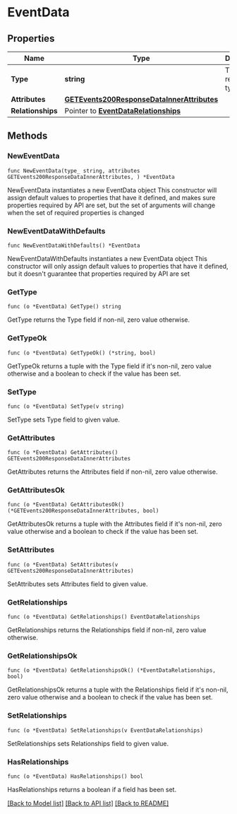 # EventData

## Properties

Name | Type | Description | Notes
------------ | ------------- | ------------- | -------------
**Type** | **string** | The resource&#39;s type | [default to "events"]
**Attributes** | [**GETEvents200ResponseDataInnerAttributes**](GETEvents200ResponseDataInnerAttributes.md) |  | 
**Relationships** | Pointer to [**EventDataRelationships**](EventDataRelationships.md) |  | [optional] 

## Methods

### NewEventData

`func NewEventData(type_ string, attributes GETEvents200ResponseDataInnerAttributes, ) *EventData`

NewEventData instantiates a new EventData object
This constructor will assign default values to properties that have it defined,
and makes sure properties required by API are set, but the set of arguments
will change when the set of required properties is changed

### NewEventDataWithDefaults

`func NewEventDataWithDefaults() *EventData`

NewEventDataWithDefaults instantiates a new EventData object
This constructor will only assign default values to properties that have it defined,
but it doesn't guarantee that properties required by API are set

### GetType

`func (o *EventData) GetType() string`

GetType returns the Type field if non-nil, zero value otherwise.

### GetTypeOk

`func (o *EventData) GetTypeOk() (*string, bool)`

GetTypeOk returns a tuple with the Type field if it's non-nil, zero value otherwise
and a boolean to check if the value has been set.

### SetType

`func (o *EventData) SetType(v string)`

SetType sets Type field to given value.


### GetAttributes

`func (o *EventData) GetAttributes() GETEvents200ResponseDataInnerAttributes`

GetAttributes returns the Attributes field if non-nil, zero value otherwise.

### GetAttributesOk

`func (o *EventData) GetAttributesOk() (*GETEvents200ResponseDataInnerAttributes, bool)`

GetAttributesOk returns a tuple with the Attributes field if it's non-nil, zero value otherwise
and a boolean to check if the value has been set.

### SetAttributes

`func (o *EventData) SetAttributes(v GETEvents200ResponseDataInnerAttributes)`

SetAttributes sets Attributes field to given value.


### GetRelationships

`func (o *EventData) GetRelationships() EventDataRelationships`

GetRelationships returns the Relationships field if non-nil, zero value otherwise.

### GetRelationshipsOk

`func (o *EventData) GetRelationshipsOk() (*EventDataRelationships, bool)`

GetRelationshipsOk returns a tuple with the Relationships field if it's non-nil, zero value otherwise
and a boolean to check if the value has been set.

### SetRelationships

`func (o *EventData) SetRelationships(v EventDataRelationships)`

SetRelationships sets Relationships field to given value.

### HasRelationships

`func (o *EventData) HasRelationships() bool`

HasRelationships returns a boolean if a field has been set.


[[Back to Model list]](../README.md#documentation-for-models) [[Back to API list]](../README.md#documentation-for-api-endpoints) [[Back to README]](../README.md)


